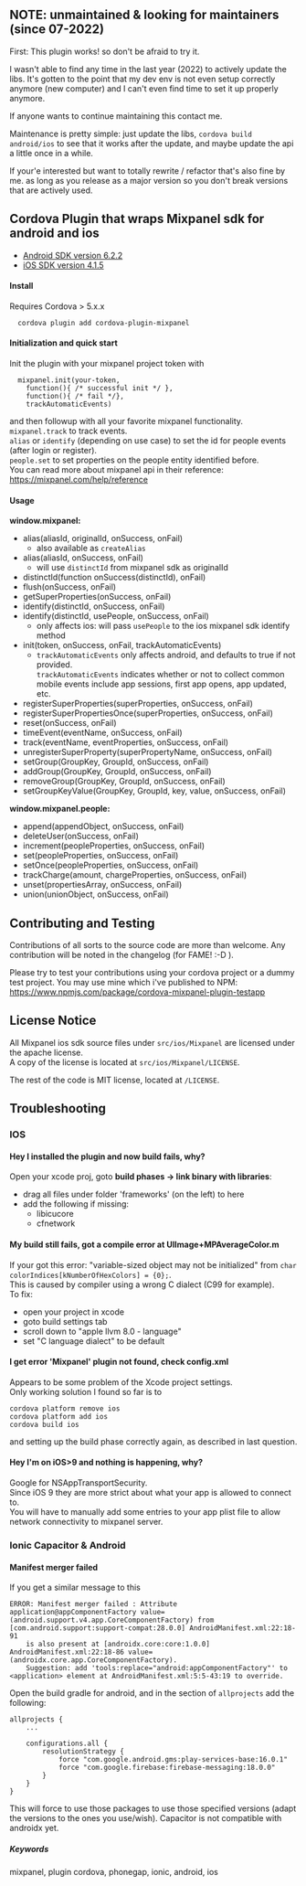 
## NOTE: unmaintained & looking for maintainers (since 07-2022)

First: This plugin works! so don't be afraid to try it.

I wasn't able to find any time in the last year (2022) to actively update the libs.
It's gotten to the point that my dev env is not even setup correctly anymore (new computer) and I can't even find time to set it up properly anymore.

If anyone wants to continue maintaining this contact me.

Maintenance is pretty simple: just update the libs, `cordova build android/ios` to see that it works after the update, and maybe update the api a little once in a while.

If your'e interested but want to totally rewrite / refactor that's also fine by me.
as long as you release as a major version so you don't break versions that are actively used.

## Cordova Plugin that wraps Mixpanel sdk for android and ios

- [Android SDK version 6.2.2](https://github.com/mixpanel/mixpanel-android/tree/v6.2.2)
- [iOS SDK version 4.1.5](https://github.com/mixpanel/mixpanel-iphone/tree/v4.1.5)

#### Install

Requires Cordova > 5.x.x

```
  cordova plugin add cordova-plugin-mixpanel
```

#### Initialization and quick start

Init the plugin with your mixpanel project token with
```
  mixpanel.init(your-token,
    function(){ /* successful init */ },
    function(){ /* fail */},
    trackAutomaticEvents)
```
and then followup with all your favorite mixpanel functionality.<br/>
`mixpanel.track` to track events.<br/>
`alias` or `identify` (depending on use case) to set the id for people events (after login or register).<br/>
`people.set` to set properties on the people entity identified before.<br/>
You can read more about mixpanel api in their reference: https://mixpanel.com/help/reference <br/>


#### Usage

**window.mixpanel:**

- alias(aliasId, originalId, onSuccess, onFail)
  - also available as ```createAlias```
- alias(aliasId, onSuccess, onFail)
  - will use `distinctId` from mixpanel sdk as originalId
- distinctId(function onSuccess(distinctId), onFail)
- flush(onSuccess, onFail)
- getSuperProperties(onSuccess, onFail)
- identify(distinctId, onSuccess, onFail)
- identify(distinctId, usePeople, onSuccess, onFail)
  - only affects ios: will pass `usePeople` to the ios mixpanel sdk identify method
- init(token, onSuccess, onFail, trackAutomaticEvents)
  - `trackAutomaticEvents` only affects android, and defaults to true if not provided.   
    `trackAutomaticEvents` indicates whether or not to collect common mobile events include app sessions, first app opens, app updated, etc.
- registerSuperProperties(superProperties, onSuccess, onFail)
- registerSuperPropertiesOnce(superProperties, onSuccess, onFail)
- reset(onSuccess, onFail)
- timeEvent(eventName, onSuccess, onFail)
- track(eventName, eventProperties, onSuccess, onFail)
- unregisterSuperProperty(superPropertyName, onSuccess, onFail)
- setGroup(GroupKey, GroupId, onSuccess, onFail)
- addGroup(GroupKey, GroupId, onSuccess, onFail)
- removeGroup(GroupKey, GroupId, onSuccess, onFail)
- setGroupKeyValue(GroupKey, GroupId, key, value, onSuccess, onFail)

**window.mixpanel.people:**

- append(appendObject, onSuccess, onFail)
- deleteUser(onSuccess, onFail)
- increment(peopleProperties, onSuccess, onFail)
- set(peopleProperties, onSuccess, onFail)
- setOnce(peopleProperties, onSuccess, onFail)
- trackCharge(amount, chargeProperties, onSuccess, onFail)
- unset(propertiesArray, onSuccess, onFail)
- union(unionObject, onSuccess, onFail)


## Contributing and Testing

Contributions of all sorts to the source code are more than welcome.
Any contribution will be noted in the changelog (for FAME! :-D ).

Please try to test your contributions using your cordova project or a dummy test project.
You may use mine which i've published to NPM:
https://www.npmjs.com/package/cordova-mixpanel-plugin-testapp


## License Notice

All Mixpanel ios sdk source files under `src/ios/Mixpanel` are licensed under the apache license.<br/>
A copy of the license is located at `src/ios/Mixpanel/LICENSE`.<br/>

The rest of the code is MIT license, located at `/LICENSE`.


## Troubleshooting

### IOS

#### Hey I installed the plugin and now build fails, why?

Open your xcode proj, goto **build phases -> link binary with libraries**:
  - drag all files under folder 'frameworks' (on the left) to here
  - add the following if missing:
      - libicucore
      - cfnetwork


#### My build still fails, got a compile error at UIImage+MPAverageColor.m

If your got this error: "variable-sized object may not be initialized" from `char colorIndices[kNumberOfHexColors] = {0};`.<br/>
This is caused by compiler using a wrong C dialect (C99 for example).<br/>
To fix:
- open your project in xcode
- goto build settings tab
- scroll down to "apple llvm 8.0 - language"
- set "C language dialect" to be default


#### I get error 'Mixpanel' plugin not found, check config.xml

Appears to be some problem of the Xcode project settings.<br/>
Only working solution I found so far is to
```
cordova platform remove ios
cordova platform add ios
cordova build ios
```
and setting up the build phase correctly again, as described in last question.


#### Hey I'm on iOS>9 and nothing is happening, why?

Google for NSAppTransportSecurity.<br/>
Since iOS 9 they are more strict about what your app is allowed to connect to.<br/>
You will have to manually add some entries to your app plist file to allow network connectivity to mixpanel server.

### Ionic Capacitor & Android

#### Manifest merger failed

If you get a similar message to this
```
ERROR: Manifest merger failed : Attribute application@appComponentFactory value=(android.support.v4.app.CoreComponentFactory) from [com.android.support:support-compat:28.0.0] AndroidManifest.xml:22:18-91
	is also present at [androidx.core:core:1.0.0] AndroidManifest.xml:22:18-86 value=(androidx.core.app.CoreComponentFactory).
	Suggestion: add 'tools:replace="android:appComponentFactory"' to <application> element at AndroidManifest.xml:5:5-43:19 to override.
```

Open the build gradle for android, and in the section of `allprojects` add the following:
```
allprojects {
    ...

    configurations.all {
        resolutionStrategy {
            force "com.google.android.gms:play-services-base:16.0.1"
            force "com.google.firebase:firebase-messaging:18.0.0"
        }
    }
}
```

This will force to use those packages to use those specified versions (adapt the versions to the ones you use/wish). Capacitor is not compatible with androidx yet.


##### Keywords
mixpanel, plugin cordova, phonegap, ionic, android, ios
